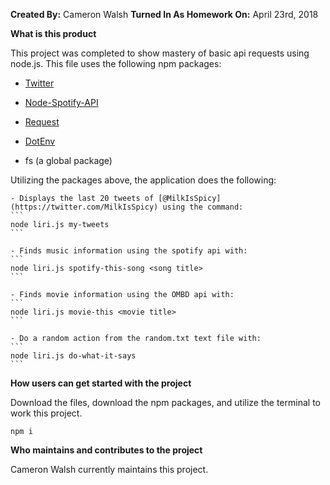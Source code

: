**Created By:** Cameron Walsh
**Turned In As Homework On:** April 23rd, 2018


**What is this product**

This project was completed to show mastery of basic api requests using node.js. This file uses the following npm packages:

   - [Twitter](https://www.npmjs.com/package/twitter)
   
   - [Node-Spotify-API](https://www.npmjs.com/package/node-spotify-api)
   
   - [Request](https://www.npmjs.com/package/request)

   - [DotEnv](https://www.npmjs.com/package/dotenv)

   - fs (a global package)

Utilizing the packages above, the application does the following:

    - Displays the last 20 tweets of [@MilkIsSpicy](https://twitter.com/MilkIsSpicy) using the command:
    ```
    node liri.js my-tweets
    ```

    - Finds music information using the spotify api with:
    ```
    node liri.js spotify-this-song <song title>
    ```

    - Finds movie information using the OMBD api with:
    ```
    node liri.js movie-this <movie title>
    ```

    - Do a random action from the random.txt text file with:
    ```
    node liri.js do-what-it-says
    ```

**How users can get started with the project**

Download the files, download the npm packages, and utilize the terminal to work this project.

```
npm i
```

**Who maintains and contributes to the project**

Cameron Walsh currently maintains this project.